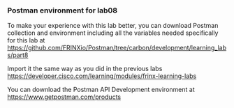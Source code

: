 ### Postman environment for lab08

To make your experience with this lab better, you can download Postman collection and environment including all the variables needed specifically for this lab at  <https://github.com/FRINXio/Postman/tree/carbon/development/learning_labs/part8>

Import it the same way as you did in the previous labs <https://developer.cisco.com/learning/modules/frinx-learning-labs>

You can download the Postman API Development environment at <https://www.getpostman.com/products>